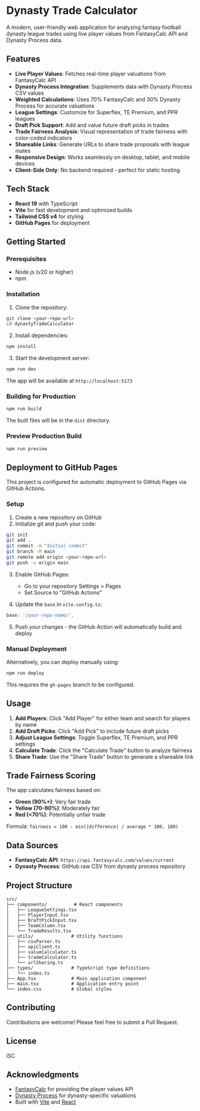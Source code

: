 # Dynasty Trade Calculator

A modern, user-friendly web application for analyzing fantasy football dynasty league trades using live player values from FantasyCalc API and Dynasty Process data.

## Features

- **Live Player Values**: Fetches real-time player valuations from FantasyCalc API
- **Dynasty Process Integration**: Supplements data with Dynasty Process CSV values
- **Weighted Calculations**: Uses 70% FantasyCalc and 30% Dynasty Process for accurate valuations
- **League Settings**: Customize for Superflex, TE Premium, and PPR leagues
- **Draft Pick Support**: Add and value future draft picks in trades
- **Trade Fairness Analysis**: Visual representation of trade fairness with color-coded indicators
- **Shareable Links**: Generate URLs to share trade proposals with league mates
- **Responsive Design**: Works seamlessly on desktop, tablet, and mobile devices
- **Client-Side Only**: No backend required - perfect for static hosting

## Tech Stack

- **React 19** with TypeScript
- **Vite** for fast development and optimized builds
- **Tailwind CSS v4** for styling
- **GitHub Pages** for deployment

## Getting Started

### Prerequisites

- Node.js (v20 or higher)
- npm

### Installation

1. Clone the repository:
```bash
git clone <your-repo-url>
cd dynastyTradeCalculator
```

2. Install dependencies:
```bash
npm install
```

3. Start the development server:
```bash
npm run dev
```

The app will be available at `http://localhost:5173`

### Building for Production

```bash
npm run build
```

The built files will be in the `dist` directory.

### Preview Production Build

```bash
npm run preview
```

## Deployment to GitHub Pages

This project is configured for automatic deployment to GitHub Pages via GitHub Actions.

### Setup

1. Create a new repository on GitHub
2. Initialize git and push your code:
```bash
git init
git add .
git commit -m "Initial commit"
git branch -M main
git remote add origin <your-repo-url>
git push -u origin main
```

3. Enable GitHub Pages:
   - Go to your repository Settings > Pages
   - Set Source to "GitHub Actions"

4. Update the `base` in `vite.config.ts`:
```typescript
base: '/your-repo-name/',
```

5. Push your changes - the GitHub Action will automatically build and deploy

### Manual Deployment

Alternatively, you can deploy manually using:
```bash
npm run deploy
```

This requires the `gh-pages` branch to be configured.

## Usage

1. **Add Players**: Click "Add Player" for either team and search for players by name
2. **Add Draft Picks**: Click "Add Pick" to include future draft picks
3. **Adjust League Settings**: Toggle Superflex, TE Premium, and PPR settings
4. **Calculate Trade**: Click the "Calculate Trade" button to analyze fairness
5. **Share Trade**: Use the "Share Trade" button to generate a shareable link

## Trade Fairness Scoring

The app calculates fairness based on:
- **Green (90%+)**: Very fair trade
- **Yellow (70-90%)**: Moderately fair
- **Red (<70%)**: Potentially unfair trade

Formula: `fairness = 100 - min(|difference| / average * 100, 100)`

## Data Sources

- **FantasyCalc API**: `https://api.fantasycalc.com/values/current`
- **Dynasty Process**: GitHub raw CSV from dynasty process repository

## Project Structure

```
src/
├── components/          # React components
│   ├── LeagueSettings.tsx
│   ├── PlayerInput.tsx
│   ├── DraftPickInput.tsx
│   ├── TeamColumn.tsx
│   └── TradeResults.tsx
├── utils/              # Utility functions
│   ├── csvParser.ts
│   ├── apiClient.ts
│   ├── valueCalculator.ts
│   ├── tradeCalculator.ts
│   └── urlSharing.ts
├── types/              # TypeScript type definitions
│   └── index.ts
├── App.tsx             # Main application component
├── main.tsx            # Application entry point
└── index.css           # Global styles
```

## Contributing

Contributions are welcome! Please feel free to submit a Pull Request.

## License

ISC

## Acknowledgments

- [FantasyCalc](https://www.fantasycalc.com/) for providing the player values API
- [Dynasty Process](https://github.com/dynastyprocess) for dynasty-specific valuations
- Built with [Vite](https://vitejs.dev/) and [React](https://react.dev/)
